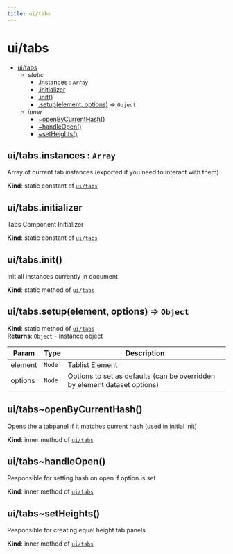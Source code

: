 ```yaml
---
title: ui/tabs
---
```


<a name="module_ui/tabs"></a>

# ui/tabs

* [ui/tabs](#module_ui/tabs)
    * _static_
        * [.instances](#module_ui/tabs.instances) : <code>Array</code>
        * [.initializer](#module_ui/tabs.initializer)
        * [.init()](#module_ui/tabs.init)
        * [.setup(element, options)](#module_ui/tabs.setup) ⇒ <code>Object</code>
    * _inner_
        * [~openByCurrentHash()](#module_ui/tabs..openByCurrentHash)
        * [~handleOpen()](#module_ui/tabs..handleOpen)
        * [~setHeights()](#module_ui/tabs..setHeights)

<a name="module_ui/tabs.instances"></a>

## ui/tabs.instances : <code>Array</code>
Array of current tab instances (exported if you need to interact with them)

**Kind**: static constant of [<code>ui/tabs</code>](#module_ui/tabs)  
<a name="module_ui/tabs.initializer"></a>

## ui/tabs.initializer
Tabs Component Initializer

**Kind**: static constant of [<code>ui/tabs</code>](#module_ui/tabs)  
<a name="module_ui/tabs.init"></a>

## ui/tabs.init()
Init all instances currently in document

**Kind**: static method of [<code>ui/tabs</code>](#module_ui/tabs)  
<a name="module_ui/tabs.setup"></a>

## ui/tabs.setup(element, options) ⇒ <code>Object</code>
**Kind**: static method of [<code>ui/tabs</code>](#module_ui/tabs)  
**Returns**: <code>Object</code> - Instance object  

| Param | Type | Description |
| --- | --- | --- |
| element | <code>Node</code> | Tablist Element |
| options | <code>Node</code> | Options to set as defaults (can be overridden by element dataset options) |

<a name="module_ui/tabs..openByCurrentHash"></a>

## ui/tabs~openByCurrentHash()
Opens the a tabpanel if it matches current hash (used in initial init)

**Kind**: inner method of [<code>ui/tabs</code>](#module_ui/tabs)  
<a name="module_ui/tabs..handleOpen"></a>

## ui/tabs~handleOpen()
Responsible for setting hash on open if option is set

**Kind**: inner method of [<code>ui/tabs</code>](#module_ui/tabs)  
<a name="module_ui/tabs..setHeights"></a>

## ui/tabs~setHeights()
Responsible for creating equal height tab panels

**Kind**: inner method of [<code>ui/tabs</code>](#module_ui/tabs)  

  